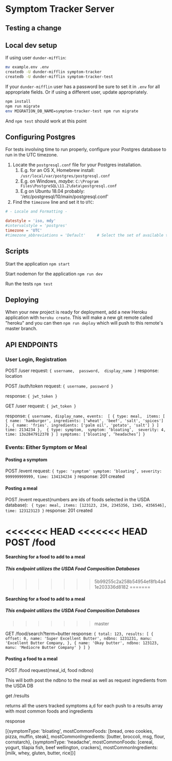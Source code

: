 # Symptom Tracker Server

## Testing a change


## Local dev setup

If using user `dunder-mifflin`:

```bash
mv example.env .env
createdb -U dunder-mifflin symptom-tracker
createdb -U dunder-mifflin symptom-tracker-test
```

If your `dunder-mifflin` user has a password be sure to set it in `.env` for all appropriate fields. Or if using a different user, update appropriately.

```bash
npm install
npm run migrate
env MIGRATION_DB_NAME=symptom-tracker-test npm run migrate
```

And `npm test` should work at this point

## Configuring Postgres

For tests involving time to run properly, configure your Postgres database to run in the UTC timezone.

1. Locate the `postgresql.conf` file for your Postgres installation.
   1. E.g. for an OS X, Homebrew install: `/usr/local/var/postgres/postgresql.conf`
   2. E.g. on Windows, _maybe_: `C:\Program Files\PostgreSQL\11.2\data\postgresql.conf`
   3. E.g  on Ubuntu 18.04 probably: '/etc/postgresql/10/main/postgresql.conf'
2. Find the `timezone` line and set it to `UTC`:

```conf
# - Locale and Formatting -

datestyle = 'iso, mdy'
#intervalstyle = 'postgres'
timezone = 'UTC'
#timezone_abbreviations = 'Default'     # Select the set of available time zone
```

## Scripts

Start the application `npm start`

Start nodemon for the application `npm run dev`

Run the tests `npm test`



## Deploying

When your new project is ready for deployment, add a new Heroku application with `heroku create`. This will make a new git remote called "heroku" and you can then `npm run deploy` which will push to this remote's master branch.

## API ENDPOINTS 

### User Login, Registration

POST /user
  request:
   `{
      username, 
      password, 
      display_name
    }`
  response: 
    location

POST /auth/token
  request:
    `{
      username,
      password
    }`

  response:
    `{
      jwt_token
    }`

GET /user 
  request:
    `{
      jwt_token
    }`

  response:
    `{
      username,
      display_name,
      events: 
        [
          {
            type: meal, 
            items: [
              {
                name: 'hamburger',
                ingredients: ['wheat', 'beef', 'salt', 'spices']
              },
              {
                name: 'fries'.
                ingredients: ['palm oil', 'potato', 'salt']
              }
            ]
            time: 2134234
          }, 
          {
            type: symptom, 
            symptom: ‘bloating’, 
            severity: 4, 
            time: 13o2847912378
          }
        ]
        symptoms: [‘bloating’, ‘headaches’]
    }`

### Events: Either Symptom or Meal

#### Posting a symptom 

POST /event
  request:
    `{
      type: 'symptom'
      symptom: ‘bloating’,
      severity: 999999999999,
      time: 134134234
    }`
  response: 201 created

#### Posting a meal

POST /event
  request(numbers are ids of foods selected in the USDA database):
   ` {
      type: meal,
      items: [123123, 234, 2345356, 1345, 4356546],
      time: 123123123
    }`
  response: 201 created

<<<<<<< HEAD
<<<<<<< HEAD
POST /food
=======
#### Searching for a food to add to a meal

##### This endpoint utilizes the USDA Food Composition Databases
>>>>>>> 5b99255c2a258b54954ef8fb4a41e203336d8182
=======
#### Searching for a food to add to a meal

##### This endpoint utilizes the USDA Food Composition Databases
>>>>>>> master

GET /food/search?term=butter
  response: 
  `{
    total: 123,
    results:
    [
      {
        offset: 0,
        name: 'Super Excellent Butter',
        ndbno: 1231231,
        manu: 'Excellent Butter Company,
      },
      {
        name: 'Okay butter',
        ndbno: 123123,
        manu: 'Mediocre Butter Company'
      }
    ]
  }`

#### Posting a food to a meal

POST /food
request(meal_id, food ndbno)

This will both post the ndbno to the meal as well as request ingredients from the USDA DB

get /results

returns all the users tracked symptoms a,d for each push to a results array with most common foods and ingredients

response

[{symptomType: 'bloating', mostCommonFoods: [bread, oreo cookies, pizza, muffin, steak], mostCommonIngredients: [butter, broccoli, msg, flour, cornstarch}, {symptomType: 'headache', mostCommonFoods: [cereal, yogurt, tilapia fish, beef wellington, crackers], mostCommonIngredients: [milk, whey, gluten, butter, rice]}]